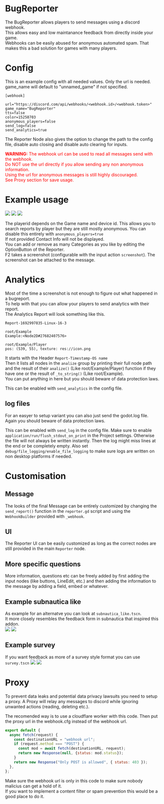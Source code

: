 # BugReporter
The BugReporter allows players to send messages using a discord webhook.  
This allows easy and low maintanance feedback from directly inside your game.  
Webhooks can be easily abused for anonymous automated spam. That makes this a bad solution for games with many players.

# Config
This is an example config with all needed values. Only the url is needed. game_name will default to "unnamed_game" if not specified.

```
[webhook]

url="https://discord.com/api/webhooks/<webhook.id>/<webhook.token>"
game_name="BugReporter"
tts=false
color=15258703
anonymous_players=false
send_log=false
send_analytics=true
```

The Reporter Node also gives the option to change the path to the config file, disable auto closing and disable auto clearing for inputs.

<span style="color:red">**WARNING:** The webhook url can be used to read all messages send with the webhook.  
Do NOT use the url directly if you allow sending any non anonymous information.  
Using the url for anonymous messages is still highly discouraged.  
See Proxy section for save usage.
</span>

# Example usage

![](screenshots/reporter_ui.png) ![](screenshots/message_with_screenshot.png) ![](screenshots/send_screenshot.png)

The playerid depends on the Game name and device id. This allows you to search reports by player but they are still mostly anonymous. You can disable this entirely with `anonymous_players=true`  
If not provided Contact Info will not be displayed.  
You can add or remove as many Categories as you like by editing the OptionButton of the Reporter.  
F2 takes a screenshot (configurable with the input action `screenshot`). The screenshot can be attached to the message.  

# Analytics
Most of the time a screenshot is not enough to figure out what happened in a bugreport.  
To help with that you can allow your players to send analytics with their report.  
The Analytics Report will look something like this.  
```
Report-1692997835-Linux-16-3

root/Example
Example:<Node2D#27682407576>

root/Example/Player
pos: (539, 55), texture: res://icon.png
```
It starts with the Header `Report-Timestamp-OS name`  
Then it lists all nodes in the `analize` group by printing their full node path and the result of their `analize()` (Like root/Example/Player) function if they have one or the result of `_to_string()` (Like root/Example).  
You can put anything in here but you should beware of data protection laws.  

This can be enabled with `send_analytics` in the config file.
## log files
For an easyer to setup variant you can also just send the godot.log file. Again you should beware of data protection laws.

This can be enabled with `send_log` in the config file.
Make sure to enable `application/run/flush_stdout_on_print` in the Project settings. Otherwise the file will not always be written instantly. Then the log might miss lines at the end or be completely empty.
Also set `debug/file_logging/enable_file_logging` to make sure logs are written on non desktop platforms if needed.

# Customisation
## Message
The looks of the final Message can be entirely customized by changing the `send_report()` function in the `reporter.gd` script and using the `WebhookBuilder` provided with `_webhook`. 
## UI
The Reporter UI can be easily customized as long as the correct nodes are still provided in the main `Reporter` node.
## More specific questions
More information, questions etc can be freely added by first adding the input nodes (like buttons, LineEdit, etc.) and then adding the information to the message by adding a field, embed or whatever.

## Example subnautica like
As example for an alternatve you can look at `subnautica_like.tscn`.  
It more closely resembles the feedback form in subnautica that inspired this addon.  
![](screenshots/subnautica_like_ui.png) ![](screenshots/subnautica_like_message.png)  

## Example survey
If you want feedback as more of a survey style format you can use `survey.tscn`
![](screenshots/survey_start.png) ![](screenshots/survey_question.png) [](screenshots/survey_message.png)

# Proxy
To prevent data leaks and potential data privacy lawsuits you need to setup a proxy.
A Proxy will relay any messages to discord while ignoring unwanted actions (reading, deleting etc.).  

The recomended way is to use a cloudflare worker with this code. Then put the proxy url in the webhook.cfg instead of the webhook url.
```js
export default {
  async fetch(request) {
    const destinationURL = "webhook url";
    if (request.method === "POST") {
      const mod = await fetch(destinationURL, request);
      return new Response(null, {status: mod.status});
    }
    return new Response("Only POST is allowed", { status: 403 });
  },
};
```

Make sure the webhook url is only in this code to make sure nobody malicius can get a hold of it.  
If you want to implement a content filter or spam prevention this would be a good place to do it.